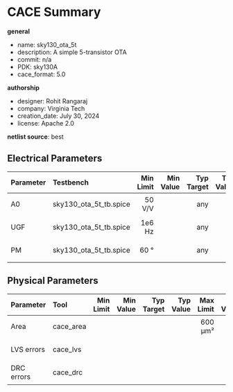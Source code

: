 
# CACE Summary

**general**

- name: sky130_ota_5t
- description: A simple 5-transistor OTA
- commit: n/a
- PDK: sky130A
- cace_format: 5.0

**authorship**

- designer: Rohit Rangaraj
- company: Virginia Tech
- creation_date: July 30, 2024
- license: Apache 2.0

**netlist source**: best

## Electrical Parameters

|      Parameter       |      Testbench       | Min Limit  |  Min Value   | Typ Target |  Typ Value   | Max Limit  |  Max Value   |  Status  |
| :------------------- | :------------------- | ---------: | -----------: | ---------: | -----------: | ---------: | -----------: | :------: |
| A0                   | sky130_ota_5t_tb.spice |     50 V/V |            ​ |        any |            ​ |        any |            ​ | Skip 🟧  |
| UGF                  | sky130_ota_5t_tb.spice |     1e6 Hz |            ​ |        any |            ​ |        any |            ​ | Skip 🟧  |
| PM                   | sky130_ota_5t_tb.spice |       60 ° |            ​ |        any |            ​ |        any |            ​ | Skip 🟧  |

## Physical Parameters

|      Parameter       |         Tool         | Min Limit  |  Min Value   | Typ Target |  Typ Value   | Max Limit  |  Max Value   |  Status  |
| :------------------- | :------------------- | ---------: | -----------: | ---------: | -----------: | ---------: | -----------: | :------: |
| Area                 | cace_area            |          ​ |            ​ |          ​ |            ​ |    600 µm² |            ​ | Skip 🟧  |
| LVS errors           | cace_lvs             |          ​ |            ​ |          ​ |            ​ |          ​ |            ​ | Skip 🟧  |
| DRC errors           | cace_drc             |          ​ |            ​ |          ​ |            ​ |          ​ |            ​ | Skip 🟧  |

